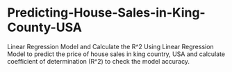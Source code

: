 # Predicting-House-Sales-in-King-County-USA
Linear Regression Model and  Calculate the R^2
Using Linear Regression Model to predict the price of house sales in king country, USA and calculate coefficient of determination (R^2) to check the model accuracy.
